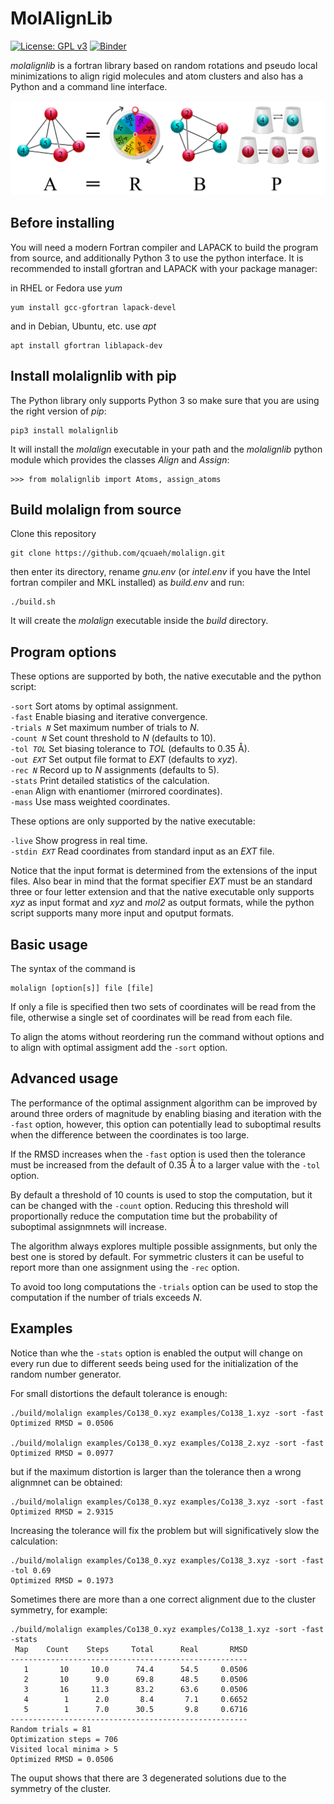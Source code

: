MolAlignLib
===========

[![License: GPL v3](https://img.shields.io/badge/License-GPLv3-blue.svg)](https://www.gnu.org/licenses/gpl-3.0)
[![Binder](https://mybinder.org/badge_logo.svg)](https://mybinder.org/v2/gh/qcuaeh/molalignlib.git/HEAD?labpath=examples)

*molalignlib* is a fortran library based on random rotations and pseudo local minimizations to align rigid molecules and atom
clusters and also has a Python and a command line interface.

![graphical abstract](abstract.png)

Before installing
-----------------

You will need a modern Fortran compiler and LAPACK to build the program from source, and additionally Python 3 to use
the python interface. It is recommended to install gfortran and LAPACK with your package manager:

in RHEL or Fedora use *yum*

    yum install gcc-gfortran lapack-devel

and in Debian, Ubuntu, etc. use *apt*

    apt install gfortran liblapack-dev

Install molalignlib with pip
----------------------------

The Python library only supports Python 3 so make sure that you are using the right version of *pip*:

    pip3 install molalignlib

It will install the *molalign* executable in your path and the *molalignlib* python module which provides the classes *Align* and
*Assign*:

    >>> from molalignlib import Atoms, assign_atoms

Build molalign from source 
--------------------------

Clone this repository

    git clone https://github.com/qcuaeh/molalign.git

then enter its directory, rename *gnu.env* (or *intel.env* if you have the Intel fortran compiler and MKL installed) as *build.env*
and run:

    ./build.sh

It will create the *molalign* executable inside the *build* directory.

Program options
---------------

These options are supported by both, the native executable and the python script:

<code>-sort</code> Sort atoms by optimal assignment.  
<code>-fast</code> Enable biasing and iterative convergence.  
<code>-trials *N*</code> Set maximum number of trials to *N*.  
<code>-count *N*</code> Set count threshold to *N* (defaults to 10).  
<code>-tol *TOL*</code> Set biasing tolerance to *TOL* (defaults to 0.35 Å).  
<code>-out *EXT*</code> Set output file format to *EXT* (defaults to *xyz*).  
<code>-rec *N*</code> Record up to *N* assignments (defaults to 5).  
<code>-stats</code> Print detailed statistics of the calculation.  
<code>-enan</code> Align with enantiomer (mirrored coordinates).  
<code>-mass</code> Use mass weighted coordinates.  

These options are only supported by the native executable:

<code>-live</code> Show progress in real time.  
<code>-stdin *EXT*</code> Read coordinates from standard input as an *EXT* file.  
 
Notice that the input format is determined from the extensions of the input files. Also bear in mind that the format specifier
*EXT* must be an standard three or four letter extension and that the native executable only supports *xyz* as input format and
*xyz* and *mol2* as output formats, while the python script supports many more input and oputput formats.

Basic usage
-----------

The syntax of the command is

    molalign [option[s]] file [file]

If only a file is specified then two sets of coordinates will be read from the file, otherwise a single set of coordinates will be
read from each file.

To align the atoms without reordering run the command without options and to align with optimal assigment add the `-sort` option.

Advanced usage
--------------

The performance of the optimal assignment algorithm can be improved by around three orders of magnitude by enabling biasing and
iteration with the `-fast` option, however, this option can potentially lead to suboptimal results when the difference between the
coordinates is too large.

If the RMSD increases when the `-fast` option is used then the tolerance must be increased from the default of 0.35 Å to a larger
value with the `-tol` option.

By default a threshold of 10 counts is used to stop the computation, but it can be changed with the `-count` option. Reducing
this threshold will proportionally reduce the computation time but the probability of suboptimal assignmnets will increase.

The algorithm always explores multiple possible assignments, but only the best one is stored by default. For symmetric clusters it
can be useful to report more than one assignment using the `-rec` option.

To avoid too long computations the `-trials` option can be used to stop the computation if the number of trials exceeds *N*.

Examples
--------

Notice than whe the `-stats` option is enabled the output will change on every run due to different seeds being used for the
initialization of the random number generator.

For small distortions the default tolerance is enough:

    ./build/molalign examples/Co138_0.xyz examples/Co138_1.xyz -sort -fast
    Optimized RMSD = 0.0506
    
    ./build/molalign examples/Co138_0.xyz examples/Co138_2.xyz -sort -fast
    Optimized RMSD = 0.0977

but if the maximum distortion is larger than the tolerance then a wrong alignmnet can be obtained:

    ./build/molalign examples/Co138_0.xyz examples/Co138_3.xyz -sort -fast
    Optimized RMSD = 2.9315

Increasing the tolerance will fix the problem but will significatively slow the calculation:

    ./build/molalign examples/Co138_0.xyz examples/Co138_3.xyz -sort -fast -tol 0.69
    Optimized RMSD = 0.1973

Sometimes there are more than a one correct alignment due to the cluster symmetry, for example:

    ./build/molalign examples/Co138_0.xyz examples/Co138_1.xyz -sort -fast -stats
     Map    Count    Steps     Total      Real       RMSD
    -----------------------------------------------------
       1       10     10.0      74.4      54.5     0.0506
       2       10      9.0      69.8      48.5     0.0506
       3       16     11.3      83.2      63.6     0.0506
       4        1      2.0       8.4       7.1     0.6652
       5        1      7.0      30.5       9.8     0.6716
    -----------------------------------------------------
    Random trials = 81
    Optimization steps = 706
    Visited local minima > 5
    Optimized RMSD = 0.0506

The ouput shows that there are 3 degenerated solutions due to the symmetry of the cluster.

